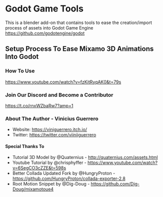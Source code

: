 # Godot Game Tools
This is a blender add-on that contains tools to ease the creation/import process of assets into Godot Game Engine <br/> https://github.com/godotengine/godot

## Setup Process To Ease Mixamo 3D Animations Into Godot

### How To Use
https://www.youtube.com/watch?v=fzKitRyqAK0&t=79s

### Join Our Discord and Become a Contributor
https://t.co/rnxWZbaRw7?amp=1

### About The Author - Vinicius Guerrero

- Website: https://viniguerrero.itch.io/
- Twitter: https://twitter.com/viiniiguerrero

#### Special Thanks To
- Tutorial 3D Model by @Quaternius - http://quaternius.com/assets.html
- Youtube Tutorial by @chrisphyffer - https://www.youtube.com/watch?v=6SegCO3cZZE&t=598s
- Better Collada Updated Fork by @HungryProton - https://github.com/HungryProton/collada-exporter-2.8
- Root Motion Snippet by @Dig-Doug - https://github.com/Dig-Doug/mixamotoue4
